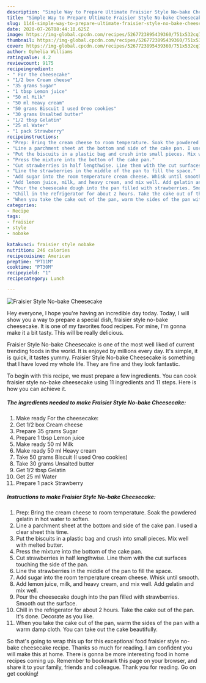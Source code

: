 ```yaml
---
description: "Simple Way to Prepare Ultimate Fraisier Style No-bake Cheesecake"
title: "Simple Way to Prepare Ultimate Fraisier Style No-bake Cheesecake"
slug: 1146-simple-way-to-prepare-ultimate-fraisier-style-no-bake-cheesecake
date: 2020-07-26T08:44:10.625Z
image: https://img-global.cpcdn.com/recipes/5267723895439360/751x532cq70/fraisier-style-no-bake-cheesecake-recipe-main-photo.jpg
thumbnail: https://img-global.cpcdn.com/recipes/5267723895439360/751x532cq70/fraisier-style-no-bake-cheesecake-recipe-main-photo.jpg
cover: https://img-global.cpcdn.com/recipes/5267723895439360/751x532cq70/fraisier-style-no-bake-cheesecake-recipe-main-photo.jpg
author: Ophelia Williams
ratingvalue: 4.2
reviewcount: 9175
recipeingredient:
- " For the cheesecake"
- "1/2 box Cream cheese"
- "35 grams Sugar"
- "1 tbsp Lemon juice"
- "50 ml Milk"
- "50 ml Heavy cream"
- "50 grams Biscuit I used Oreo cookies"
- "30 grams Unsalted butter"
- "1/2 tbsp Gelatin"
- "25 ml Water"
- "1 pack Strawberry"
recipeinstructions:
- "Prep: Bring the cream cheese to room temperature. Soak the powdered gelatin in hot water to soften."
- "Line a parchment sheet at the bottom and side of the cake pan. I used a clear sheet this time."
- "Put the biscuits in a plastic bag and crush into small pieces. Mix well with melted butter."
- "Press the mixture into the bottom of the cake pan."
- "Cut strawberries in half lengthwise. Line them with the cut surfaces touching the side of the pan."
- "Line the strawberries in the middle of the pan to fill the space."
- "Add sugar into the room temperature cream cheese. Whisk until smooth."
- "Add lemon juice, milk, and heavy cream, and mix well. Add gelatin and mix well."
- "Pour the cheesecake dough into the pan filled with strawberries. Smooth out the surface."
- "Chill in the refrigerator for about 2 hours. Take the cake out of the pan. It&#39;s done. Decorate as you like."
- "When you take the cake out of the pan, warm the sides of the pan with a warm damp cloth. You can take out the cake beautifully."
categories:
- Recipe
tags:
- fraisier
- style
- nobake

katakunci: fraisier style nobake 
nutrition: 246 calories
recipecuisine: American
preptime: "PT11M"
cooktime: "PT30M"
recipeyield: "1"
recipecategory: Lunch

---
```



![Fraisier Style No-bake Cheesecake](https://img-global.cpcdn.com/recipes/5267723895439360/751x532cq70/fraisier-style-no-bake-cheesecake-recipe-main-photo.jpg)

Hey everyone, I hope you're having an incredible day today. Today, I will show you a way to prepare a special dish, fraisier style no-bake cheesecake. It is one of my favorites food recipes. For mine, I'm gonna make it a bit tasty. This will be really delicious.

Fraisier Style No-bake Cheesecake is one of the most well liked of current trending foods in the world. It is enjoyed by millions every day. It's simple, it is quick, it tastes yummy. Fraisier Style No-bake Cheesecake is something that I have loved my whole life. They are fine and they look fantastic.




To begin with this recipe, we must prepare a few ingredients. You can cook fraisier style no-bake cheesecake using 11 ingredients and 11 steps. Here is how you can achieve it.

<!--inarticleads1-->

##### The ingredients needed to make Fraisier Style No-bake Cheesecake:

1. Make ready  For the cheesecake:
1. Get 1/2 box Cream cheese
1. Prepare 35 grams Sugar
1. Prepare 1 tbsp Lemon juice
1. Make ready 50 ml Milk
1. Make ready 50 ml Heavy cream
1. Take 50 grams Biscuit (I used Oreo cookies)
1. Take 30 grams Unsalted butter
1. Get 1/2 tbsp Gelatin
1. Get 25 ml Water
1. Prepare 1 pack Strawberry




<!--inarticleads2-->

##### Instructions to make Fraisier Style No-bake Cheesecake:

1. Prep: Bring the cream cheese to room temperature. Soak the powdered gelatin in hot water to soften.
1. Line a parchment sheet at the bottom and side of the cake pan. I used a clear sheet this time.
1. Put the biscuits in a plastic bag and crush into small pieces. Mix well with melted butter.
1. Press the mixture into the bottom of the cake pan.
1. Cut strawberries in half lengthwise. Line them with the cut surfaces touching the side of the pan.
1. Line the strawberries in the middle of the pan to fill the space.
1. Add sugar into the room temperature cream cheese. Whisk until smooth.
1. Add lemon juice, milk, and heavy cream, and mix well. Add gelatin and mix well.
1. Pour the cheesecake dough into the pan filled with strawberries. Smooth out the surface.
1. Chill in the refrigerator for about 2 hours. Take the cake out of the pan. It&#39;s done. Decorate as you like.
1. When you take the cake out of the pan, warm the sides of the pan with a warm damp cloth. You can take out the cake beautifully.




So that's going to wrap this up for this exceptional food fraisier style no-bake cheesecake recipe. Thanks so much for reading. I am confident you will make this at home. There is gonna be more interesting food in home recipes coming up. Remember to bookmark this page on your browser, and share it to your family, friends and colleague. Thank you for reading. Go on get cooking!
